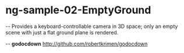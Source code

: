 # ng-sample-02-EmptyGround
--
Provides a keyboard-controllable camera in 3D space; only an empty scene with just a flat ground plane is rendered.

--
**godocdown** http://github.com/robertkrimen/godocdown